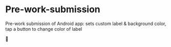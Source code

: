 # Pre-work-submission
Pre-work submission of Android app: sets custom label &amp; background color, tap a button to change color of label

:frog:
